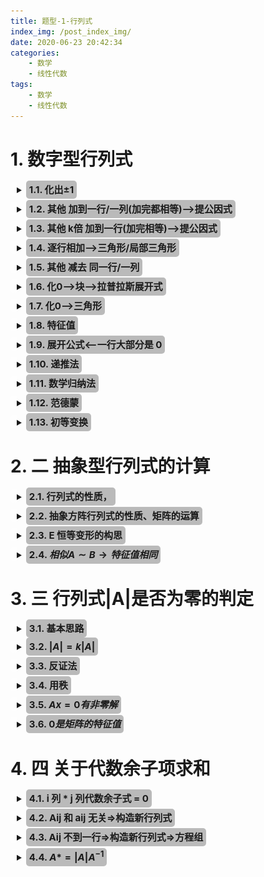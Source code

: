 ```yaml
---
title: 题型-1-行列式
index_img: /post_index_img/
date: 2020-06-23 20:42:34
categories:
    - 数学
    - 线性代数
tags:
    - 数学
    - 线性代数
---
```


<style> summary{ outline:none; } summary h2{ display: inline; margin-left:0px !important; border-left: 0px !important; } h2{ font-size: 15px !important; border-radius: 5px !important; padding: 5px !important; background-color: #00000044 !important; border-left: solid 10px #00000000 !important; } details{ margin: 10px !important; margin-left:0px !important; border-left: solid 10px #ffffff55 !important; border-radius: 5px !important; } details summary::-webkit-details-marker { display: none !important; } </style>

# 1. 数字型行列式


<details>
<summary>

## 1.1. 化出$\pm 1$

</summary>

1. ![](%E9%A2%98%E5%9E%8B-2-%E7%9F%A9%E9%98%B5/2020-06-23-21-13-05.png)

</details>


<details>
<summary>

## 1.2. 其他 加到一行/一列(加完都相等)-->提公因式

</summary>

   1. ![](%E9%A2%98%E5%9E%8B-2-%E7%9F%A9%E9%98%B5/2020-06-23-21-17-28.png)

</details>


<details>
<summary>

## 1.3. 其他 k倍 加到一行(加完相等)-->提公因式

</summary>

$$
\begin{aligned}
    & \left|\begin{array}{ccc}
\lambda-2 & 1 & -2 \\
-5 & \lambda+3 & -3 \\
1 & 0 & \lambda+2
\end{array} \right| 

\xrightarrow[]{c_1+c_2-c_3}

\left|\begin{array}{ccc}
\lambda+1 & 1 & -2 \\
\lambda+1 & \lambda+3 & -3 \\
-\lambda-1 & 0 & \lambda+2
\end{array}\right|\\
    & 
\end{aligned}
$$

</details>

<details>
<summary>

## 1.4. 逐行相加-->三角形/局部三角形

</summary>

   1. ![](%E9%A2%98%E5%9E%8B-2-%E7%9F%A9%E9%98%B5/2020-06-23-22-27-31.png)=![](%E9%A2%98%E5%9E%8B-2-%E7%9F%A9%E9%98%B5/2020-06-23-22-27-54.png)
   2. ![](%E9%A2%98%E5%9E%8B-2-%E7%9F%A9%E9%98%B5/2020-06-23-22-30-24.png)=![](%E9%A2%98%E5%9E%8B-2-%E7%9F%A9%E9%98%B5/2020-06-23-22-30-37.png)
   3. ![](%E9%A2%98%E5%9E%8B-2-%E7%9F%A9%E9%98%B5/2020-06-23-22-25-25.png)

</details>


<details>
<summary>

## 1.5. 其他 减去 同一行/一列

</summary>

   1. ![](%E9%A2%98%E5%9E%8B-2-%E7%9F%A9%E9%98%B5/2020-06-23-21-22-36.png)=![](%E9%A2%98%E5%9E%8B-2-%E7%9F%A9%E9%98%B5/2020-06-23-21-21-52.png)
   2. ![](%E9%A2%98%E5%9E%8B-2-%E7%9F%A9%E9%98%B5/2020-06-23-21-24-17.png)

</details>


<details>
<summary>

## 1.6. 化0-->块-->拉普拉斯展开式

</summary>

   1. ![](%E9%A2%98%E5%9E%8B-2-%E7%9F%A9%E9%98%B5/2020-06-23-21-14-00.png)

</details>


<details>
<summary>

## 1.7. 化0-->三角形

</summary>

   1. ![](%E9%A2%98%E5%9E%8B-2-%E7%9F%A9%E9%98%B5/2020-06-23-21-21-52.png)

</details>



<details>
<summary>

## 1.8. 特征值

</summary>

   1. ![](%E9%A2%98%E5%9E%8B-2-%E7%9F%A9%E9%98%B5/2020-06-23-22-11-44.png)=两个的特征值相加=>$|A|=\text{特征值相乘}$

</details>


<details>
<summary>

## 1.9. 展开公式<--一行大部分是 0

</summary>

   2. ![](%E9%A2%98%E5%9E%8B-2-%E7%9F%A9%E9%98%B5/2020-06-23-22-15-08.png)

</details>


<details>
<summary>

## 1.10. 递推法

</summary>


- ![](%E9%A2%98%E5%9E%8B-1-%E8%A1%8C%E5%88%97%E5%BC%8F/d37168f8d7f72cca81f1bbf22c3966c0ab559854d748814fd8a0a486b3fe827f.png)


</details>


<details>
<summary>

## 1.11. 数学归纳法

</summary>


- 一、验证 n = 1 时命题正确；假设 n=k(/k-1) 时，命题正确；证明 n=k+ 1(/k) 时，命题正确．
- 二、验证 n = 1 和 n=2 命题都正确，假设 n<k 命题正确，证明 n=k 命题正确．

$$
\begin{aligned}
    & \mathbf{A}=\left[\begin{array}{ccccc}
5 & 3 & & & \\
2 & 5 & 3 & & \\
& 2 & 5 & & \\
& \ddots & \ddots & \ddots & \\
& & & & 3 \\
& & & 2 & 5
\end{array}\right]\\
    & 
\end{aligned}
$$

<center>

![](%E9%A2%98%E5%9E%8B-1-%E8%A1%8C%E5%88%97%E5%BC%8F/2020-07-23-18-51-02.png)

</center>



</details>


<details>
<summary>

## 1.12. 范德蒙

</summary>


- ![](%E9%A2%98%E5%9E%8B-1-%E8%A1%8C%E5%88%97%E5%BC%8F/57fbe7ffca4dd5bc4d08a879aecdd2920a200e52dbb2024b3c7c87729734d0cf.png)


</details>


<details>
<summary>

## 1.13. 初等变换

</summary>


- ![](%E9%A2%98%E5%9E%8B-1-%E8%A1%8C%E5%88%97%E5%BC%8F/cef185bdd401849067492f82f9f4336d2a88cfb68cfa613fa85b7aa30d5d1c08.png)

</details>


# 2. 二 抽象型行列式的计算


<details>
<summary>

## 2.1. 行列式的性质，

</summary>


- 初等变换
  - ![](%E9%A2%98%E5%9E%8B-1-%E8%A1%8C%E5%88%97%E5%BC%8F/e4ca9c486ebef804b29bf1d9161b04c71ff9e5a422242be90727ef70140877a3.png)
  - ![](%E9%A2%98%E5%9E%8B-1-%E8%A1%8C%E5%88%97%E5%BC%8F/2020-07-23-15-34-42.png)
- K 乘行列式 | A | = 用 K 乘它的某行(或列)
- 行列式拆分
  - ![](%E9%A2%98%E5%9E%8B-1-%E8%A1%8C%E5%88%97%E5%BC%8F/2020-07-23-15-32-53.png)
- 行列式乘法公式
  - ![](%E9%A2%98%E5%9E%8B-1-%E8%A1%8C%E5%88%97%E5%BC%8F/f2ff9442e0a4e70a51ac4205ea642a8ee3f9341516beca8d4f09a7abbe7b587f.png)


</details>


<details>
<summary>

## 2.2. 抽象方阵行列式的性质、矩阵的运算

</summary>



</details>


<details>
<summary>

## 2.3. E 恒等变形的构思

</summary>


- ![](%E9%A2%98%E5%9E%8B-1-%E8%A1%8C%E5%88%97%E5%BC%8F/cf8620d21c2d4f920533573cdf6f4f4b2bed2692492be503663971e4a8664121.png)


</details>


<details>
<summary>

## 2.4. $相似A\sim B\rightarrow 特征值相同$

</summary>


- ![](%E9%A2%98%E5%9E%8B-1-%E8%A1%8C%E5%88%97%E5%BC%8F/cf0c5f2b61cb596ed34dd40383693e9c6fdcaec61f577b35bfd0cc7a208b5eec.png)

</details>


# 3. 三 行列式|A|是否为零的判定


</details>


<details>
<summary>

## 3.1. 基本思路

</summary>



</details>


<details>
<summary>

## 3.2. $|A|=k|A|$

</summary>


- ![](%E9%A2%98%E5%9E%8B-1-%E8%A1%8C%E5%88%97%E5%BC%8F/006f4812ac196f0e610f1f86fdb65192275ea96fedceb9b702eb14970c16c671.png)


</details>


<details>
<summary>

## 3.3. 反证法

</summary>


- ![](%E9%A2%98%E5%9E%8B-1-%E8%A1%8C%E5%88%97%E5%BC%8F/e72550ca2a513c29bafa42aeb4263e92511792aac4f926dcd8e25630e139604f.png)
  - ![](%E9%A2%98%E5%9E%8B-1-%E8%A1%8C%E5%88%97%E5%BC%8F/2020-07-23-15-38-50.png)
- ![](%E9%A2%98%E5%9E%8B-1-%E8%A1%8C%E5%88%97%E5%BC%8F/2020-07-23-15-42-56.png)


</details>


<details>
<summary>

## 3.4. 用秩

</summary>


- ![](%E9%A2%98%E5%9E%8B-1-%E8%A1%8C%E5%88%97%E5%BC%8F/f25391465413c80a0f9eae9ca8c9e571ca4d5cacf959c09ad44a83e9153374ad.png)


</details>


<details>
<summary>

## 3.5. $Ax=0有非零解$

</summary>


- ![](%E9%A2%98%E5%9E%8B-1-%E8%A1%8C%E5%88%97%E5%BC%8F/2020-07-23-15-48-03.png)


</details>


<details>
<summary>

## 3.6. $0是矩阵的特征值$

</summary>


- ![](%E9%A2%98%E5%9E%8B-1-%E8%A1%8C%E5%88%97%E5%BC%8F/2020-07-23-15-49-15.png)

</details>

# 4. 四 关于代数余子项求和


<details>
<summary>

## 4.1. i 列 * j 列代数余子式 = 0

</summary>


$$
\begin{aligned}
    & |\boldsymbol{A}|=\left|\begin{array}{ccc}
1 & 0 & 3 \\
-1 & 2 & 4 \\
1 & 5 & 9
\end{array}\right|\\
    & A_{1 2}-A_{22}+A_{32}=a_{11} A_{12}+a_{21} A_{22}+a_{31} A_{32}=0
\end{aligned}
$$


</details>


<details>
<summary>

## 4.2. Aij 和 aij 无关=>构造新行列式

</summary>


$$
\begin{aligned}
   & 第三行换成想要的系数\\
    & |B|=\left|\begin{array}{ccc}
1 & 0 & 3 \\
-1 & 2 & 4 \\ \hline
1 & 1 & 1
\end{array}\right|=\left|\begin{array}{ccc}
1 & 0 & 0 \\
-1 & 2 & 7 \\
1 & 1 & -2
\end{array}\right|=-11\\
    & A_{31}+A_{32}+A_{33}=|\boldsymbol{B}|=\mathbf{1} \cdot A_{31}+\mathbf{1} \cdot A_{32}+\mathbf{1} \cdot A_{33}
\end{aligned}
$$


</details>


<details>
<summary>

## 4.3. Aij 不到一行=>构造新行列式=>方程组

</summary>


$$
\begin{aligned}
  ::\quad  & \left|\begin{array}{ccc:cc}
1 & 2 & 3 & 4 & 5 \\ 
2 & 2 & 2 & 1 & 1 \\ \hdashline
3 & 1 & 2 & 4 & 5 \\ \hdashline
1 & 1 & 1 & 2 & 2 \\ 
4 & 3 & 1 & 5 & 0 
\end{array}\right| \text { 则 } A_{31}+A_{32}+A_{33}\\
    & \left|\boldsymbol{B}_{1}\right|=\left|\begin{array}{ccc:cc}
1 & 2 & 3 & 4 & 5 \\
2 & 2 & 2 & 1 & 1 \\ \hdashline
2 & 2 & 2 & 1 & 1 \\ \hdashline
1 & 1 & 1 & 2 & 2 \\
4 & 3 & 1 & 5 & 0
\end{array}\right|=0,\left|\boldsymbol{B}_{2}\right|=\left|\begin{array}{ccc:cc}
1 & 2 & 3 & 4 & 5 \\
2 & 2 & 2 & 1 & 1 \\ \hdashline
1 & 1 & 1 & 2 & 2 \\ \hdashline
1 & 1 & 1 & 2 & 2 \\
4 & 3 & 1 & 5 & 0
\end{array}\right|=0\\
& \left\{\begin{array}{ll}
2 A_{31}+2 A_{32}+2 A_{33}+1 \cdot A_{34}+1 \cdot A_{35}=0 & \left(\left|B_{1}\right| \text { 按第 } 3 \text { 行展开 }\right) \\
1 \cdot A_{31}+1 \cdot A_{32}+1 \cdot A_{33}+2 A_{34}+2 A_{35}=0 & \left(\left|B_{2}\right| \text { 按第 } 3 \text { 行展开 }\right)
\end{array}\right.\\
& A_{31}+A_{32}+A_{39}=x, A_{34}+A_{35}=y, \text { 则有 }\left\{\begin{array}{l}
2 x+y=0 \\ x+2 y=0
\end{array}\right.
\end{aligned}
$$


</details>


<details>
<summary>

## 4.4. $A*=|A|A^{-1}$

</summary>


$$
\begin{aligned}
    & \mathbf{A}^{*}=|\mathbf{A}| \mathbf{A}^{-1}=\left[\begin{array}{cccc}
20 & -8 & 0 & 0 \\
-12 & 4 & 0 & 0 \\
0 & 0 & -1 & -6 \\
0 & 0 & 0 & -4
\end{array}\right]\\
    & \begin{array}{l}
A_{11}+A_{22}+A_{33}+A_{44}=20+4+(-1)+(-4)=19 \\
A_{21}+A_{22}+A_{23}+A_{24}=-8+4+0+0=-4
\end{array}
\end{aligned}
$$